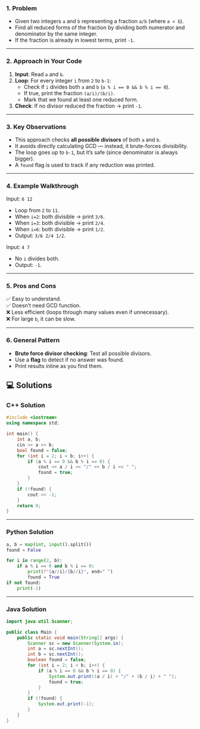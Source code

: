 ### 1. Problem

- Given two integers `a` and `b` representing a fraction `a/b` (where `a < b`).
- Find all reduced forms of the fraction by dividing both numerator and denominator by the same integer.
- If the fraction is already in lowest terms, print `-1`.

---

### 2. Approach in Your Code

1. **Input**: Read `a` and `b`.
2. **Loop**: For every integer `i` from `2` to `b-1`:
    - Check if `i` divides both `a` and `b` (`a % i == 0 && b % i == 0`).
    - If true, print the fraction `(a/i)/(b/i)`.
    - Mark that we found at least one reduced form.
3. **Check**: If no divisor reduced the fraction → print `-1`.

---

### 3. Key Observations

- This approach checks **all possible divisors** of both `a` and `b`.
- It avoids directly calculating GCD — instead, it brute-forces divisibility.
- The loop goes up to `b-1`, but it’s safe (since denominator is always bigger).
- A `found` flag is used to track if any reduction was printed.

---

### 4. Example Walkthrough

Input: `6 12`

- Loop from `2` to `11`.
- When `i=2`: both divisible → print `3/6`.
- When `i=3`: both divisible → print `2/4`.
- When `i=6`: both divisible → print `1/2`.
- Output: `3/6 2/4 1/2`.

Input: `4 7`

- No `i` divides both.
- Output: `-1`.

---

### 5. Pros and Cons

✅ Easy to understand.  
✅ Doesn’t need GCD function.  
❌ Less efficient (loops through many values even if unnecessary).  
❌ For large `b`, it can be slow.

---

### 6. General Pattern

- **Brute force divisor checking**: Test all possible divisors.
- Use a **flag** to detect if no answer was found.
- Print results inline as you find them.

## 💻 Solutions

### C++ Solution

```cpp
#include <iostream>
using namespace std;

int main() {
    int a, b;
    cin >> a >> b;
    bool found = false;
    for (int i = 2; i < b; i++) {
        if (a % i == 0 && b % i == 0) {
            cout << a / i << "/" << b / i << " ";
            found = true;
        }
    }
    if (!found) {
        cout << -1;
    }
    return 0;
}
```

---

### Python Solution

```python
a, b = map(int, input().split())
found = False

for i in range(2, b):
    if a % i == 0 and b % i == 0:
        print(f"{a//i}/{b//i}", end=" ")
        found = True
if not found:
    print(-1)

```

---

### Java Solution

```java
import java.util.Scanner;

public class Main {
    public static void main(String[] args) {
        Scanner sc = new Scanner(System.in);
        int a = sc.nextInt();
        int b = sc.nextInt();
        boolean found = false;
        for (int i = 2; i < b; i++) {
            if (a % i == 0 && b % i == 0) {
                System.out.print((a / i) + "/" + (b / i) + " ");
                found = true;
            }
        }
        if (!found) {
            System.out.print(-1);
        }
    }
}

```